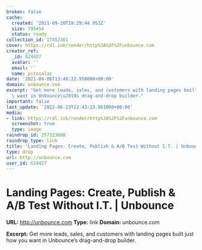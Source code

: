 ```yaml
---
broken: false
cache:
  created: '2021-09-20T19:29:44.953Z'
  size: 795454
  status: ready
collection_id: 17452361
cover: https://rdl.ink/render/http%3A%2F%2Funbounce.com
creator_ref:
  _id: 624427
  avatar: ''
  email: ''
  name: pitosalas
date: '2021-04-06T13:40:22.958000+00:00'
domain: unbounce.com
excerpt: "Get more leads, sales, and customers with landing pages built just how you\
  \ want in Unbounce\u2019s drag-and-drop builder."
important: false
last_update: '2022-06-23T22:43:23.861000+00:00'
media:
- link: https://rdl.ink/render/http%3A%2F%2Funbounce.com
  screenshot: true
  type: image
raindrop_id: 257323608
raindrop_type: link
title: 'Landing Pages: Create, Publish & A/B Test Without I.T. | Unbounce'
type: drop
url: http://unbounce.com
user_id: 624427
---
```


# Landing Pages: Create, Publish & A/B Test Without I.T. | Unbounce

**URL:** http://unbounce.com
**Type:** link
**Domain:** unbounce.com

**Excerpt:** Get more leads, sales, and customers with landing pages built just how you want in Unbounce’s drag-and-drop builder.
